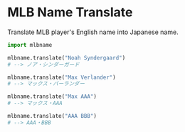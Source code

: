 # MLB Name Translate

Translate MLB player's English name into Japanese name.

```python
import mlbname

mlbname.translate("Noah Syndergaard")
# --> ノア・シンダーガード

mlbname.translate("Max Verlander")
# --> マックス・バーランダー

mlbname.translate("Max AAA")
# --> マックス・AAA

mlbname.translate("AAA BBB")
# --> AAA・BBB
```